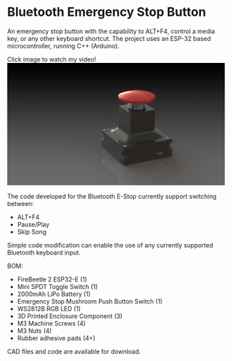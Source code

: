 # Bluetooth Emergency Stop Button
An emergency stop button with the capability to ALT+F4, control a media key, or any other keyboard shortcut.
The project uses an ESP-32 based microcontroller, running C++ (Arduino).


Click image to watch my video!
[![Watch the video](https://github.com/IshLeFish/Bluetooth_E-Stop/blob/main/CAD/PreviewDark.JPG)](https://www.youtube.com/)

The code developed for the Bluetooth E-Stop currently support switching between:
- ALT+F4
- Pause/Play
- Skip Song

Simple code modification can enable the use of any currently supported Bluetooth keyboard input. 


BOM:
- FireBeetle 2 ESP32-E (1)                    
- Mini SPDT Toggle Switch (1)
- 2000mAh LiPo Battery (1)
- Emergency Stop Mushroom Push Button Switch (1)
- WS2812B RGB LED (1)
- 3D Printed Enclosure Component (3)
- M3 Machine Screws (4)
- M3 Nuts (4)
- Rubber adhesive pads (4+)


CAD files and code are available for download. 